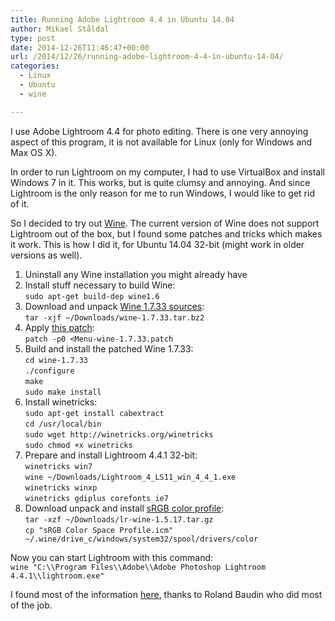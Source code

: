 ```yaml
---
title: Running Adobe Lightroom 4.4 in Ubuntu 14.04
author: Mikael Ståldal
type: post
date: 2014-12-26T11:46:47+00:00
url: /2014/12/26/running-adobe-lightroom-4-4-in-ubuntu-14-04/
categories:
  - Linux
  - Ubuntu
  - wine

---
```

I use Adobe Lightroom 4.4 for photo editing. There is one very annoying aspect of this program, it is not available for Linux (only for Windows and Max OS X).

In order to run Lightroom on my computer, I had to use VirtualBox and install Windows 7 in it. This works, but is quite clumsy and annoying. And since Lightroom is the only reason for me to run Windows, I would like to get rid of it.

So I decided to try out [Wine][1]. The current version of Wine does not support Lightroom out of the box, but I found some patches and tricks which makes it work. This is how I did it, for Ubuntu 14.04 32-bit (might work in older versions as well).

  1. Uninstall any Wine installation you might already have
  2. Install stuff necessary to build Wine:  
    `sudo apt-get build-dep wine1.6`
  3. Download and unpack [Wine 1.7.33 sources][2]:  
    `tar -xjf ~/Downloads/wine-1.7.33.tar.bz2`
  4. Apply [this patch][3]:  
    `patch -p0 <Menu-wine-1.7.33.patch`
  5. Build and install the patched Wine 1.7.33:  
    `cd wine-1.7.33`  
    `./configure`  
    `make`  
    `sudo make install`
  6. Install winetricks:  
    `sudo apt-get install cabextract`  
    `cd /usr/local/bin`  
    `sudo wget http://winetricks.org/winetricks`  
    `sudo chmod +x winetricks`
  7. Prepare and install Lightroom 4.4.1 32-bit:  
    `winetricks win7`  
    `wine ~/Downloads/Lightroom_4_LS11_win_4_4_1.exe`  
    `winetricks winxp`  
    `winetricks gdiplus corefonts ie7`
  8. Download unpack and install [sRGB color profile][4]:  
    `tar -xzf ~/Downloads/lr-wine-1.5.17.tar.gz`  
    `cp "sRGB Color Space Profile.icm" ~/.wine/drive_c/windows/system32/spool/drivers/color`

Now you can start Lightroom with this command:  
`wine "C:\\Program Files\\Adobe\\Adobe Photoshop Lightroom 4.4.1\\lightroom.exe"`

I found most of the information [here][5], thanks to Roland Baudin who did most of the job.

 [1]: http://www.winehq.org/
 [2]: http://sourceforge.net/projects/wine/files/Source/wine-1.7.33.tar.bz2/download
 [3]: /tech/files/Menu-wine-1.7.33.patch
 [4]: http://roland65.free.fr/lr-wine-1.5.17.tar.gz
 [5]: http://bugs.winehq.org/show_bug.cgi?id=30164#c37